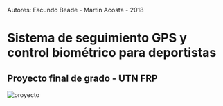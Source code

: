 Autores: Facundo Beade - Martin Acosta - 2018
# Sistema de seguimiento GPS y control biométrico para deportistas
## Proyecto final de grado - UTN FRP
![proyecto](https://i.ibb.co/pwgdnBM/gpsports.gif)
